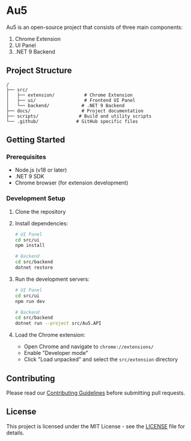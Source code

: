 # Au5

Au5 is an open-source project that consists of three main components:

1. Chrome Extension
2. UI Panel
3. .NET 9 Backend

## Project Structure

```
/
├── src/
│   ├── extension/           # Chrome Extension
│   ├── ui/                  # Frontend UI Panel
│   └── backend/            # .NET 9 Backend
├── docs/                   # Project documentation
├── scripts/               # Build and utility scripts
└── .github/              # GitHub specific files
```

## Getting Started

### Prerequisites

- Node.js (v18 or later)
- .NET 9 SDK
- Chrome browser (for extension development)

### Development Setup

1. Clone the repository
2. Install dependencies:
   ```bash
   # UI Panel
   cd src/ui
   npm install

   # Backend
   cd src/backend
   dotnet restore
   ```

3. Run the development servers:
   ```bash
   # UI Panel
   cd src/ui
   npm run dev

   # Backend
   cd src/backend
   dotnet run --project src/Au5.API
   ```

4. Load the Chrome extension:
   - Open Chrome and navigate to `chrome://extensions/`
   - Enable "Developer mode"
   - Click "Load unpacked" and select the `src/extension` directory

## Contributing

Please read our [Contributing Guidelines](CONTRIBUTING.md) before submitting pull requests.

## License

This project is licensed under the MIT License - see the [LICENSE](LICENSE) file for details.
